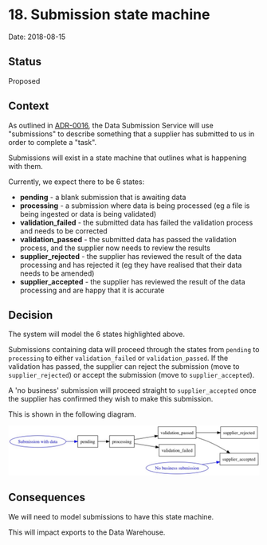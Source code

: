 # 18. Submission state machine

Date: 2018-08-15

## Status

Proposed

## Context

As outlined in [ADR-0016][adr-0016], the Data Submission Service will use
"submissions" to describe something that a supplier has submitted to us in order
to complete a "task".

Submissions will exist in a state machine that outlines what is happening with
them.

Currently, we expect there to be 6 states:

* **pending** - a blank submission that is awaiting data
* **processing** - a submission where data is being processed
(eg a file is being ingested or data is being validated)
* **validation_failed** - the submitted data has failed the validation process
and needs to be corrected
* **validation_passed** - the submitted data has passed the validation process,
and the supplier now needs to review the results
* **supplier_rejected** - the supplier has reviewed the result of the data
processing and has rejected it (eg they have realised that their data needs to
  be amended)
* **supplier_accepted** - the supplier has reviewed the result of the data
processing and are happy that it is accurate

## Decision

The system will model the 6 states highlighted above.

Submissions containing data will proceed through the states from `pending` to
`processing` to either `validation_failed` or `validation_passed`. If the
validation has passed, the supplier can reject the submission (move to
`supplier_rejected`) or accept the submission (move to `supplier_accepted`).

A 'no business' submission will proceed straight to `supplier_accepted` once
the supplier has confirmed they wish to make this submission.

This is shown in the following diagram.

![Submission state machine diagram](/doc/diagrams/0018-submission-states.jpg)

## Consequences

We will need to model submissions to have this state machine.

This will impact exports to the Data Warehouse.

[adr-0016]: 0016-data-structure-tasks-submissions-entries-and-files.md
